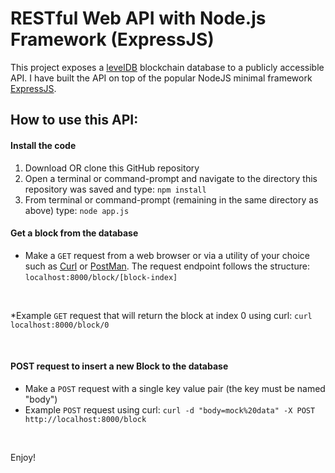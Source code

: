 # RESTful Web API with Node.js Framework (ExpressJS)

This project exposes a [levelDB](https://github.com/Level/level) blockchain database to a publicly accessible API.
I have built the API on top of the popular NodeJS minimal framework [ExpressJS](https://expressjs.com/). 


## How to use this API:

#### Install the code
1. Download OR clone this GitHub repository
2. Open a terminal or command-prompt and navigate to the directory this repository was saved and type: `npm install`
3. From terminal or command-prompt (remaining in the same directory as above) type: `node app.js`


#### Get a block from the database
* Make a `GET` request from a web browser or via a utility of your choice such as [Curl](https://curl.haxx.se/) or [PostMan](https://www.getpostman.com/).
The request endpoint follows the structure: `localhost:8000/block/[block-index]`
<br/>

*Example `GET` request that will return the block at index 0 using curl:  `curl localhost:8000/block/0`

<br/>

#### POST request to insert a new Block to the database

* Make a `POST` request with a single key value pair (the key must be named "body")
* Example `POST` request using curl: `curl -d "body=mock%20data" -X POST http://localhost:8000/block`

<br/>

Enjoy!
